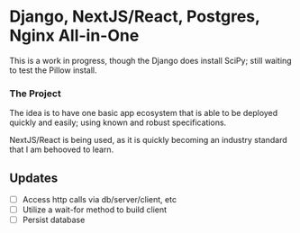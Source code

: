 # Django, NextJS/React, Postgres, Nginx All-in-One

This is a work in progress, though the Django does install SciPy; still waiting to test the Pillow install.

### The Project

The idea is to have one basic app ecosystem that is able to be deployed quickly and easily; using known and robust specifications.

NextJS/React is being used, as it is quickly becoming an industry standard that I am behooved to learn.

## Updates

- [ ] Access http calls via db/server/client, etc
- [ ] Utilize a wait-for method to build client
- [ ] Persist database
